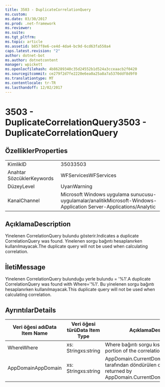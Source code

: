```yaml
---
title: 3503 - DuplicateCorrelationQuery
ms.custom: 
ms.date: 03/30/2017
ms.prod: .net-framework
ms.reviewer: 
ms.suite: 
ms.tgt_pltfrm: 
ms.topic: article
ms.assetid: b857f8e6-ce4d-4da4-bc9d-6cd63fa558a4
caps.latest.revision: "2"
author: dotnet-bot
ms.author: dotnetcontent
manager: wpickett
ms.openlocfilehash: 4b86289340c35d24552b1d524a3cceaacb2f0420
ms.sourcegitcommit: ce279f2d7fe2220e6ea0a25a8a7a5370ddf8d9f0
ms.translationtype: MT
ms.contentlocale: tr-TR
ms.lasthandoff: 12/02/2017
---
```

# <a name="3503---duplicatecorrelationquery"></a><span data-ttu-id="a12dd-102">3503 - DuplicateCorrelationQuery</span><span class="sxs-lookup"><span data-stu-id="a12dd-102">3503 - DuplicateCorrelationQuery</span></span>
## <a name="properties"></a><span data-ttu-id="a12dd-103">Özellikler</span><span class="sxs-lookup"><span data-stu-id="a12dd-103">Properties</span></span>  
  
|||  
|-|-|  
|<span data-ttu-id="a12dd-104">Kimlik</span><span class="sxs-lookup"><span data-stu-id="a12dd-104">ID</span></span>|<span data-ttu-id="a12dd-105">3503</span><span class="sxs-lookup"><span data-stu-id="a12dd-105">3503</span></span>|  
|<span data-ttu-id="a12dd-106">Anahtar Sözcükler</span><span class="sxs-lookup"><span data-stu-id="a12dd-106">Keywords</span></span>|<span data-ttu-id="a12dd-107">WFServices</span><span class="sxs-lookup"><span data-stu-id="a12dd-107">WFServices</span></span>|  
|<span data-ttu-id="a12dd-108">Düzey</span><span class="sxs-lookup"><span data-stu-id="a12dd-108">Level</span></span>|<span data-ttu-id="a12dd-109">Uyarı</span><span class="sxs-lookup"><span data-stu-id="a12dd-109">Warning</span></span>|  
|<span data-ttu-id="a12dd-110">Kanal</span><span class="sxs-lookup"><span data-stu-id="a12dd-110">Channel</span></span>|<span data-ttu-id="a12dd-111">Microsoft Windows uygulama sunucusu-uygulamalar/analitik</span><span class="sxs-lookup"><span data-stu-id="a12dd-111">Microsoft-Windows-Application Server-Applications/Analytic</span></span>|  
  
## <a name="description"></a><span data-ttu-id="a12dd-112">Açıklama</span><span class="sxs-lookup"><span data-stu-id="a12dd-112">Description</span></span>  
 <span data-ttu-id="a12dd-113">Yinelenen CorrelationQuery bulundu gösterir.</span><span class="sxs-lookup"><span data-stu-id="a12dd-113">Indicates a duplicate CorrelationQuery was found.</span></span> <span data-ttu-id="a12dd-114">Yinelenen sorgu bağıntı hesaplanırken kullanılmayacak.</span><span class="sxs-lookup"><span data-stu-id="a12dd-114">The duplicate query will not be used when calculating correlation.</span></span>  
  
## <a name="message"></a><span data-ttu-id="a12dd-115">İleti</span><span class="sxs-lookup"><span data-stu-id="a12dd-115">Message</span></span>  
 <span data-ttu-id="a12dd-116">Yinelenen CorrelationQuery bulunduğu yerle bulundu = '%1'.</span><span class="sxs-lookup"><span data-stu-id="a12dd-116">A duplicate CorrelationQuery was found with Where='%1'.</span></span> <span data-ttu-id="a12dd-117">Bu yinelenen sorgu bağıntı hesaplanırken kullanılmayacak.</span><span class="sxs-lookup"><span data-stu-id="a12dd-117">This duplicate query will not be used when calculating correlation.</span></span>  
  
## <a name="details"></a><span data-ttu-id="a12dd-118">Ayrıntılar</span><span class="sxs-lookup"><span data-stu-id="a12dd-118">Details</span></span>  
  
|<span data-ttu-id="a12dd-119">Veri öğesi adı</span><span class="sxs-lookup"><span data-stu-id="a12dd-119">Data Item Name</span></span>|<span data-ttu-id="a12dd-120">Veri öğesi türü</span><span class="sxs-lookup"><span data-stu-id="a12dd-120">Data Item Type</span></span>|<span data-ttu-id="a12dd-121">Açıklama</span><span class="sxs-lookup"><span data-stu-id="a12dd-121">Description</span></span>|  
|--------------------|--------------------|-----------------|  
|<span data-ttu-id="a12dd-122">Where</span><span class="sxs-lookup"><span data-stu-id="a12dd-122">Where</span></span>|<span data-ttu-id="a12dd-123">xs: String</span><span class="sxs-lookup"><span data-stu-id="a12dd-123">xs:string</span></span>|<span data-ttu-id="a12dd-124">Where bağıntı sorgu kısmı.</span><span class="sxs-lookup"><span data-stu-id="a12dd-124">The Where portion of the correlation query.</span></span>|  
|<span data-ttu-id="a12dd-125">AppDomain</span><span class="sxs-lookup"><span data-stu-id="a12dd-125">AppDomain</span></span>|<span data-ttu-id="a12dd-126">xs: String</span><span class="sxs-lookup"><span data-stu-id="a12dd-126">xs:string</span></span>|<span data-ttu-id="a12dd-127">AppDomain.CurrentDomain.FriendlyName tarafından döndürülen dize.</span><span class="sxs-lookup"><span data-stu-id="a12dd-127">The string returned by AppDomain.CurrentDomain.FriendlyName.</span></span>|
